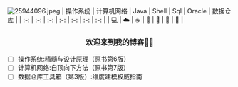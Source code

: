 ![25944096.jpeg](0)
| 操作系统 | 计算机网络 | Java | Shell | Sql | Oracle | 数据仓库 |
| :-: | :-: | :-: | :-: | :-: | :-: | :-: | 
| 💻 | ☁️ | ☕️ | 🍔 | 🔦 | 💾 | 🎨 |

### <center>欢迎来到我的博客🤨🤨</center>

- [ ] 操作系统:精髓与设计原理（原书第6版）
- [ ] 计算机网络:自顶向下方法（原书第7版）
- [ ] 数据仓库工具箱（第3版）:维度建模权威指南